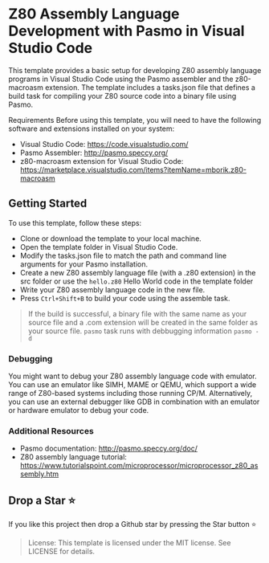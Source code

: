 # Z80 Assembly Language Development with Pasmo in Visual Studio Code

This template provides a basic setup for developing Z80 assembly language programs in Visual Studio Code using the Pasmo assembler and the z80-macroasm extension. The template includes a tasks.json file that defines a build task for compiling your Z80 source code into a binary file using Pasmo.

Requirements
Before using this template, you will need to have the following software and extensions installed on your system:

* Visual Studio Code: https://code.visualstudio.com/
* Pasmo Assembler: http://pasmo.speccy.org/
* z80-macroasm extension for Visual Studio Code: https://marketplace.visualstudio.com/items?itemName=mborik.z80-macroasm

## Getting Started

To use this template, follow these steps:

* Clone or download the template to your local machine.
* Open the template folder in Visual Studio Code.
* Modify the tasks.json file to match the path and command line arguments for your Pasmo installation.
* Create a new Z80 assembly language file (with a .z80 extension) in the src folder or use the `hello.z80` Hello World code in the template folder
* Write your Z80 assembly language code in the new file.
* Press `Ctrl+Shift+B` to build your code using the assemble task.

>If the build is successful, a binary file with the same name as your source file and a .com extension will be created in the same folder as your source file. `pasmo` task runs with debbugging information `pasmo -d`

### Debugging

You might want to debug your Z80 assembly language code with emulator. You can use an emulator like SIMH, MAME or QEMU, which support a wide range of Z80-based systems including those running CP/M. Alternatively, you can use an external debugger like GDB in combination with an emulator or hardware emulator to debug your code.

### Additional Resources

* Pasmo documentation: http://pasmo.speccy.org/doc/
* Z80 assembly language tutorial: https://www.tutorialspoint.com/microprocessor/microprocessor_z80_assembly.htm


## Drop a Star ⭐ ##

If you like this project then drop a Github star by pressing the Star button ⭐

>License: This template is licensed under the MIT license. See LICENSE for details.
